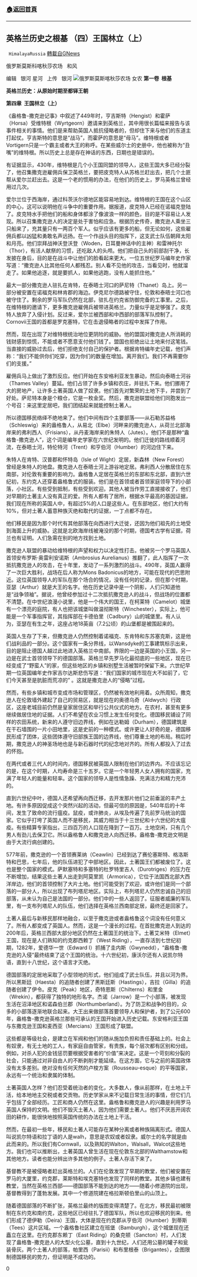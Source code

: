 ###  [:house:返回首頁](https://github.com/ourhimalayas/txt)
---

## 英格兰历史之根基 （四）王国林立（上）
` HimalayaRussia` [轉載自GNews](https://gnews.org/zh-hans/1134720/)

俄罗斯莫斯科喀秋莎农场   和风

编辑   银河 星河   上传   银河
![]()![](https://cdn.discordapp.com/attachments/820270844600909864/834859102453891092/herryv.jpg)俄罗斯莫斯喀秋莎农场 女农
**第一卷  根基**

**英格兰历史：从原始时期至都铎王朝**

**第四章  王国林立（上）**

《盎格鲁-撒克逊记事》中叙述了449年时，亨吉斯特（Hengist）和霍萨（Horsa）受维特根（Wyrtgeorn）邀请来到英格兰，其中用很长篇幅来报告与该事件相关的事情。他们是来帮助英国人抵抗侵略者的，但却住下来与他们的东道主打起仗。亨吉斯特的意思是“战马”，而霍萨的意思是“母马”。维特根或者Vortigern只是一个霸主或者大王的称呼。在某些威尔士的史册中，他也被称为“丑嘴”的维特根。所以历史上总是存在神话的东西，日期也是错误的。

有证据显示，430年，维特根是几个小王国同盟的领导人，这些王国大多已经分裂了，他召集撒克逊雇佣兵保卫英格兰，要把皮克特人从苏格兰赶出去，把几个土匪帮从爱尔兰赶出去。这是一个老的惯用的办法，在他们的历史上，罗马英格兰曾经用过几次。

爱尔兰位于西海岸，通过科茨沃尔德地区能容易地到达。维特根的王国在这个山区的中心，这可以说明他在斗争中的重要作用。据报道，皮克特人已经在诺福克登陆了。皮克特水手把他们的船和身体都涂了像波浪一样的颜色，目的是不容易让人发现。所以召集撒克逊人的决定是处于害怕和应急。根据历史传奇，撒克逊人乘坐三只船来了，充其量只有一两百个军人。似乎应该有更多的船，但无论如何，这些雇佣兵都以凶猛和勇敢名声远扬。在一个作战头目的指挥下，这支武士队伍朝拜太阳和月亮。他们崇拜战神沃登沃登（Woden，日耳曼神话中的主神）和雷神托尔（Thor），有活人献祭的习惯，还吃敌人的头颅。他们把自己头的前部刮干净，长发披在身后，目的是在战斗中让他们的脸看起来更大。一位五世纪罗马编年史作家写道：“撒克逊人比其他任何人都残忍。别人看不见他的攻击，当看见时，他就溜走了。如果他追逐，就是要抓人，如果他逃跑，没有人能抓住他。”

最大一部分撒克逊人驻扎在肯特，在泰晤士河口的萨尼特（Thanet）岛上。另一部分被安置在诺福克和林肯郡的海边。伊克尼尔德路被守住，伦敦和泰晤士河口也被守住了。剩余的罗马军队仍然在北部，驻扎在约克省防御完备的工事里。之后，在维特根的邀请下，更多撒克逊雇佣兵被带进英格兰。力量似乎是足够强了。皮克特人放弃了入侵计划。反过来，爱尔兰被西部和中西部的部落军队控制了。Cornovii王国的首都是罗克塞特，它在击退侵略者的过程中发挥了作用。

然而，现在出现了对维特根统治地位更阴险的威胁。他的盟国对撒克逊人所消耗的钱财感到惊慌，不能或者不愿意支付他们钱了。盟国也拒绝出让土地来付这笔钱。当直接的威胁过去后，他们拒绝支付自己的保护者。根据肯特编年史记载，他们声称：“我们不能供你们吃穿，因为你们的数量在增加。离开我们。我们不再需要你们的支援。”

雇佣兵马上做出了激烈反应。他们开始在东安格利亚发生暴动，然后向泰晤士河谷（Thames Valley）蔓延。他们占领了许多乡镇和农庄，并驻扎下来。他们挪用了大的房地产，让许多土著英国人做了奴隶。他们首先对繁荣的土地下手，并尝到了好处。萨尼特本身是个粮仓，它是一枚金奖。然后，撒克逊联盟给他们同胞发出一个号召：来这里定居吧，我们团结起来就能控制土著人。

所以德国移民络绎不绝地来了。他们中间有四个主要部落——从石勒苏益格（Schleswig）来的盎格鲁人，从易北（Elbe）河畔来的撒克逊人，从荷兰北部海岸来的弗利西人（Frisians），从丹麦海岸来的朱特人（Jutes）。他们不是那种“盎格鲁-撒克逊人”，这个词是编年史学家在六世纪发明的。他们迁徙的路线顺着河流，在泰晤士河，特伦特河（Trent）和亨伯河（Humber）的河边住下来。

朱特人在肯特、汉普郡和怀特岛（Isle of Wight）定居，新森林（New Forest）曾经是朱特人的地盘。撒克逊人在泰晤士河上游谷地定居。弗利西人分散居住在东南部，对伦敦有重要的影响力。盎格鲁人定居在英格兰的东部和东北部，直到六世纪初，东约克人还穿着盎格鲁式的服装。他们是在首领或者首领家庭领导下的小部落，小社区。有些受到抵制，有些受到欢迎。其他人被当作劳工直接接收了，他们对早期的土著主人没有真正的爱。所有人都有了居所，根据水平最高的基因证据，我们现在所称的英国人中，有超过5%的人口是这些人。在东部地区，他们大约有10%，但对土著人蓄意种族灭绝和取代的证据，一丁点都不存在。

他们移民是因为那个时代有其他部落在向西进行大迁徙，还因为他们祖先的土地受到海面上升的威胁。这就是北欧海岸线被淹没的那个时期，德国考古学有证据，荷兰也有证明。人们急需在别的地方找到土地。

撒克逊人联盟的暴动给维特根的声望和权力以决定性打击。他被另一个罗马英国人首领安布罗斯·奥雷利安诺斯（Ambrosius Aurelianus）推翻了，此人指挥了一次抵抗撒克逊人的攻击，在十年里，发动了一系列激烈的战斗。490年，英国人赢得了一次巨大胜利，战场在后人称为Mons Badonicus的地方，可能在现代的巴思附近。这位英国领导人的军队在那个场合的情况，没有任何的记录，但在那个时期，亚瑟（Arthur）就是大王的名字。他在历史记录中是一个阴影，人们只知道他是“战争领袖”。据说，他曾经参加过十二次抵抗撒克逊人的战斗，但战场的位置都不清楚。在中世纪浪漫小说里，他是一个伟大的国王，在柯莱特（Camelot）城堡有一个漂亮的庭院，有人也把该城堡叫做温彻斯特（Winchester），实际上，他可能是一个军事指挥官，其指挥部在卡德伯里（Cadbury）山的城堡里。有人认为，亚瑟在有生之年，这座占地18英亩（7.2公顷）的山堡都是被围起来的。

英国人生存了下来，但撒克逊人仍然控制着诺福克、东肯特和东苏塞克斯，这是他们战利品的一部分。这个国家有一条分界线，以Wansdyke的工事建筑标示出来，目的是阻止德国人越过此地进入英格兰中南部。界限的一边是英国的小王国，另一边是在武士首领领导下的德国部落。英格兰早先罗马化最彻底的一些地区，现在已经变成了“野蛮人”的家，但这些地区的乡镇和别墅生活被暂时保留下来。六世纪早期一位英国编年史作家吉尔达斯悲伤写道：“我们国家的城市现在大不如前了，它们今天甚至是肮脏而荒凉的” 。这就是撒克逊人的“侵略”过程。

然而，有些乡镇和城市变成市场和管理区，仍然被有效地利用着。众所周知，撒克逊人在伦敦墙外建起了自己的贸易区，就是现在的奥德乌奇（Aldwych）行政区，这座老城目前仍然是皇家居住区和举行公共仪式的地方。在农村，甚至有更多继续做居住地的证据。人们不希望在农业习惯上发生任何变化。德国移民铺设了同样的农田系统，新来的人遵守旧边界线，例如在达勒姆（Durham），德国建筑是在干石墙围的一片小田地里，这是史前的一种模式。或许更让人好奇的是，德国移民形成了团体，这些团体遵守旧部族王国的边界线，他们尊重土地的布局。稍后时期，撒克逊人的神圣场地也是与新石器时代的纪念地对齐的。所有人都投入了过去的怀抱。

在两代或者三代人的时间内，德国移民被英国人限制在他们的边界内。不应该忘记的是，在这个时期，人均寿命是三十五岁。它是一个年轻男人女人拥有的国家，充满了年轻人的能量和轻率。这个国家的领导人是性情急躁、充满活力和精力充沛的。

直到六世纪中叶，德国人还希望再向西迁移，去开发那片他们之前垂涎的丰产土地。有许多原因促成这个突然兴起的活动，但最可信的原因是，540年后的十年间，发生了致命的流行瘟疫。鼠疫，或许肺炎，从埃及传遍了先前罗马统治的国家。它似乎打垮了英国人而不是移民，其威力相当于十三世纪和十六世纪的大瘟疫。有些精算专家指出，三四百万的人口现在降到了一百万。土地空闲，只有几个男人有劲儿去保卫它。所以盎格鲁人和撒克逊人向西迁移。盎格鲁-撒克逊文明是由于大流行病创建的。

577年前，撒克逊的一个首领赛莱纳（Ceawlin）已经到达了赛伦塞斯特、格洛斯特和巴思，七年后，他的队伍进犯了中部地区。因此，土著国王们都被废位了。这也是整个国家的模式。萨默塞特和多塞特的杜罗特里吉人（Durotriges）的压力在不断增加，结果这些土著人出走到阿莫里凯（Armorica），它位于法国西北部大西洋岸边，他们的首领控制了大片土地。他们可能受到了欢迎，或许他们是同一个部落的一部分人，所以出现了布列塔尼地区。实际上，布列塔尼人仍然忠诚自己的旧部落，从未认为自己是法国的一部分。他们中的一些人返回了。征服者威廉的军队里，有一支布列塔尼人的队伍，他们选择在英格兰西南部定居，最终还是回家了。

土著人最后与新移民那样地融合，以至于撒克逊或者盎格鲁这个词没有任何意义了。所有人都变成了英国人。然而，这是一个漫长的过程。在首批撒克逊人到达的200年后，英格兰西部大部分地区仍然在土著国王的统治下。土著艾米特（Elmet）王国，现在是人们熟知的约克郡西赖丁（West Riding），一直存活到七世纪初期，1282年，爱德华一世（Edward I）抓捕了圭内斯（Gwynedd），“盎格鲁-撒克逊的入侵”最终结束了这个王国的统治。十六世纪初，康沃尔还有人说凯尔特语，直到十八世纪，这个语言才灭绝。

德国部落的定居地采取了小型领地的形式，他们组成了武士队伍，并且以河为界。所以黑斯廷（Haesta）的追随者创建了黑斯廷斯（Hastings），吉拉（Gilla）的追随者创建了伊令。皮克（Peak）地区，奇特恩斯（Chilterns）和里金（Wrekin），都获得了独特的地形名字。杰诺（Jarrow）是一个小部落，被发现生活在沼泽地区和诺森伯兰郡（Northumberland）。为了防卫和战争的目的，众多的小部落逐渐地联合起来。大王出来做部落首要领导人和保护者，到了公元600年，盎格鲁-撒克逊英格兰那些可承认的王国开始进入历史记载。东安格利亚王国与东撒克逊王国和麦西亚（Mercians）王国形成了联盟。

这些都是等级社会，是建立在军阀和他们的随从施加负担和责任基础上的。社会上有奴隶，有无土地的工人，有家庭自由管家，有贵族，每个层次都有区别和分歧。例如，对杀人犯的金钱惩罚要根据受害者的“价值”来决定。这是一个苛刻和分裂的社会，只能通过对非自由人的不断剥削才能延续。在这方面，它与之前的英国政体没有太多差别。绝对没有任何天然的卢梭方案（Rousseau-esque）的平等国家，永远有一个统治和隶属的体制。

土著英国人怎样？他们忍受着统治者的变化，大多数人，像从前那样，在土地上干活，给本地地主交税或者交贡物。历史学家从来不记载日常生活的事情，但它们几乎包括了全部经历。工匠和商人仍然在这里。盎格鲁和撒克逊人的兴趣是利用罗马英国人保持的文明。他们不毁灭土著人，因为他们需要土著人。他们不厌恶开阔农田的耕作，能很快地按照英国传统的办法在土地上干活。

然而，在最初一些年，移民和土著人可能存在某种分离或者种族隔离形式。德国人叫说凯尔特语和拉丁语的人是walh，意思是农奴或者奴隶。威尔士的名字就是由此而来的。所以我们有Cornwall，以及熟知的Walton，Walsall，Walcot这些地方。我们也可以推断出，土著英国人曾生活在现在伦敦东北部的Walthamstow和其他地方。读者也能分辨出许多其他的例子。土著人存活下来了。

基督教不是被侵略者赶出英格兰的。人们在伦敦发现了早期的教堂，他们被安置在罗马的大厦里，约克郡，莱斯特和埃克塞特也发现了同样的教堂。其他乡镇也建有教堂，当然在英格兰西部——德国部落不能到达的地方——随着小修道院的出现，基督教得到了蓬勃发展。其中一个修道院建在格拉斯顿伯里山的山顶上。

随着德国部落的不断扩张，英格兰最终的版图变得清楚了。在北方，移民最初被限制在东约克和南约克，这些地区已经驻扎了德国军队，所以也欢迎移民的到来。他们形成了德伊勒（Deira）王国，大体是现在约克郡从亨伯河（Humber）到蒂斯（Tees）这片区域。一个盎格鲁社区建立在班堡（Bamburgh），这个城堡现在还矗立在这里。在约克郡东赖丁（East Riding）的桑克顿（Sancton）村，人们发现了盎格鲁-撒克逊人的大型火化公墓，直到十九世纪，人们还用公墓的罐子和瓮装骨灰。两个土著人的部落，帕里西（Parisii）和布里根泰（Brigantes），企图限制德国移民的势力，但证明是不成功的。

0
